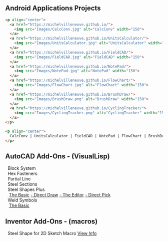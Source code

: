 ## **Android Applications Projects**

```html
<p align="center">
  <a href="https://michelvilleneuve.github.io/">
    <img src="Images/CalcConv.jpg" alt="CalcConv" width="150">
  </a>
  <a href="https://michelvilleneuve.github.io/UnitsCalculator/">
    <img src="Images/UnitsCalculator.jpg" alt="UnitsCalculator" width="150">
  </a>
  <a href="https://michelvilleneuve.github.io/FieldCAD/">
    <img src="Images/FieldCAD.jpg" alt="FieldCAD" width="150">
  </a>
  <a href="https://michelvilleneuve.github.io/NotePad/">
    <img src="Images/NotePad.jpg" alt="NotePad" width="150">
  </a>
  <a href="https://michelvilleneuve.github.io/FlowChart/">
    <img src="Images/FlowChart.jpg" alt="FlowChart" width="150">
  </a>
  <a href="https://michelvilleneuve.github.io/BrushDraw/">
    <img src="Images/BrushDraw.png" alt="BrushDraw" width="150">
  </a>
  <a href="https://michelvilleneuve.github.io/CyclingTracker/">
    <img src="Images/CyclingTracker.png" alt="CyclingTracker" width="150">
  </a>
</p>

<p align="center">
  CalcConv | UnitsCalculator | FieldCAD | NotePad | FlowChart | BrushDraw | CyclingTracker
</p>
```


## **AutoCAD Add-Ons** - (VisualLisp)
&nbsp; Block System  
&nbsp; Hex Fasteners  
&nbsp; Partial Line  
&nbsp; Steel Sections  
&nbsp; Steel Shapes Plus  
&nbsp;&nbsp; [The Basic](https://addcom.github.io/Structural-Steel-Shape/) [- Direct Draw](https://addcom.github.io/Steel-Shape-Plus-Direct-Draw/) [- The Editor](https://addcom.github.io/Steel-Shape-Plus-Editor/) [- Direct Pick](https://addcom.github.io/Steel-Shape-Plus-Direct-Pick/)  
&nbsp; Weld Symbols  
&nbsp;&nbsp; [The Basic](https://addcom.github.io/WeldSymbols/)  

## **Inventor Add-Ons** - (macros)  
&nbsp; Steel Shape for 2D Sketch Macro [View Info](https://inventor-add-on.github.io/SteelShape-Macro/)  
